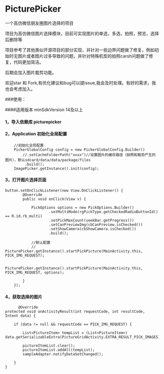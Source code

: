# PicturePicker
一个高仿微信朋友圈图片选择的项目

项目为高仿微信图片选择模块，目前可实现图片的单选，多选，拍照，预览，选择后删除等  

项目参考了其他类似开源项目的部分实现，并针对一些边界问题做了修复，例如初始时无图片或者图片过多导致的问题，并针对特殊机型的拍照carsh问题做了修复，代码更加简洁。  

后期会加入图片裁剪功能。  

 欢迎star 和 Fork,有优化建议和bug可以提issue,我会及时处理。有好的需求，我也会考虑加入。


###使用：

####适用版本 minSdkVersion 14及以上

#### 1，导入依赖库 picturepicker
 
#### 2，Application 初始化全局配置
 
        //初始化全局配置
        PickerGlobalConfig config = new PickerGlobalConfig.Builder()
            //.setCacheFolderPath("xxxx")//设置图片的缓存路径（拍照和裁剪产生的图片），默认sdcard/data/data/package/files
             .build();
        ImagePicker.getInstance().init(config);
        
#### 3，打开图片选择页面

    button.setOnClickListener(new View.OnClickListener() {
            @Override
            public void onClick(View v) {

                PickOptions options = new PickOptions.Builder()
                        .setMultiMode(rgPickType.getCheckedRadioButtonId() == R.id.rb_multi)
                        .setPickMaxCount(seekBar.getProgress())
                        .setCanPreviewImg(cbCanPreview.isChecked())
                        .setShowCamera(cbShowCamera.isChecked())
                        .build();

                //默认配置
                // PicturePicker.getInstance().startPickPicture(MainActivity.this, PICK_IMG_REQUEST);

                PicturePicker.getInstance().startPickPicture(MainActivity.this, PICK_IMG_REQUEST, options);

            }
        });

#### 4，获取选择的图片

          @Override
    protected void onActivityResult(int requestCode, int resultCode, Intent data) {

        if (data != null && requestCode == PICK_IMG_REQUEST) {

            List<PictureItem> tempList = (List<PictureItem>) data.getSerializableExtra(PictureGridActivity.EXTRA_RESULT_PICK_IMAGES);

            pictureItemList.clear();
            pictureItemList.addAll(tempList);
            sampleAdapter.notifyDataSetChanged();

        } 
    }



